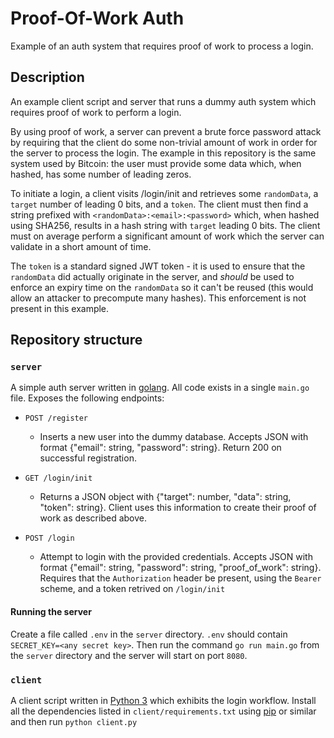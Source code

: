 # Proof-Of-Work Auth
Example of an auth system that requires proof of work to process a login.

## Description
An example client script and server that runs a dummy auth system which requires proof of work to perform a login.

By using proof of work, a server can prevent a brute force password attack by requiring that the client do some non-trivial amount of work in order for the server to process the login. The example in this repository is the same system used by Bitcoin: the user must provide some data which, when hashed, has some number of leading zeros. 

To initiate a login, a client visits /login/init and retrieves some `randomData`, a `target` number of leading 0 bits, and a `token`. The client must then find a string prefixed with `<randomData>:<email>:<password>` which, when hashed using SHA256, results in a hash string with `target` leading 0 bits. The client must on average perform a significant amount of work which the server can validate in a short amount of time. 

The `token` is a standard signed JWT token - it is used to ensure that the `randomData` did actually originate in the server, and _should_ be used to enforce an expiry time on the `randomData` so it can't be reused (this would allow an attacker to precompute many hashes). This enforcement is not present in this example. 

## Repository structure
### `server` 
A simple auth server written in [golang](https://golang.org). All code exists in a single `main.go` file. Exposes the following endpoints:

- `POST /register`
    - Inserts a new user into the dummy database. Accepts JSON with format {"email": string, "password": string}. Return 200 on successful registration.

- `GET /login/init`
    - Returns a JSON object with {"target": number, "data": string, "token": string}. Client uses this information to create their proof of work as described above.

- `POST /login`
    - Attempt to login with the provided credentials. Accepts JSON with format {"email": string, "password": string, "proof_of_work": string}. Requires that the `Authorization` header be present, using the `Bearer` scheme, and a token retrived on `/login/init`

#### Running the server
Create a file called `.env` in the `server` directory. `.env` should contain `SECRET_KEY=<any secret key>`. Then run the command `go run main.go` from the `server` directory and the server will start on port `8080`.

### `client`
A client script written in [Python 3](https://www.python.org/) which exhibits the login workflow. Install all the dependencies listed in `client/requirements.txt` using [pip](https://pypi.org/project/pip/) or similar and then run `python client.py`

